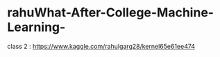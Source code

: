 # rahuWhat-After-College-Machine-Learning-

class 2 : https://www.kaggle.com/rahulgarg28/kernel65e61ee474
